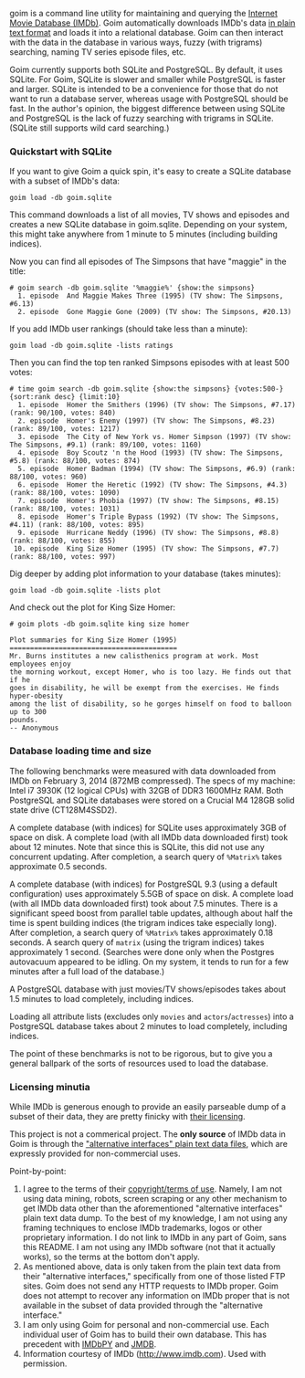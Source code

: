 goim is a command line utility for maintaining and querying the [Internet Movie 
Database (IMDb)](http://www.imdb.com). Goim automatically downloads IMDb's data 
[in plain text format](http://www.imdb.com/interfaces) and loads it into a 
relational database. Goim can then interact with the data in the database in 
various ways, fuzzy (with trigrams) searching, naming TV series episode files, 
etc.

Goim currently supports both SQLite and PostgreSQL. By default, it uses SQLite. 
For Goim, SQLite is slower and smaller while PostgreSQL is faster and larger.
SQLite is intended to be a convenience for those that do not want to run a
database server, whereas usage with PostgreSQL should be fast.
In the author's opinion, the biggest difference between using SQLite and
PostgreSQL is the lack of fuzzy searching with trigrams in SQLite.
(SQLite still supports wild card searching.)


### Quickstart with SQLite

If you want to give Goim a quick spin, it's easy to create a SQLite database 
with a subset of IMDb's data:

    goim load -db goim.sqlite

This command downloads a list of all movies, TV shows and episodes and creates 
a new SQLite database in goim.sqlite.  Depending on your system, this might 
take anywhere from 1 minute to 5 minutes (including building indices).

Now you can find all episodes of The Simpsons that have "maggie" in the title:

    # goim search -db goim.sqlite '%maggie%' {show:the simpsons}
      1. episode  And Maggie Makes Three (1995) (TV show: The Simpsons, #6.13)
      2. episode  Gone Maggie Gone (2009) (TV show: The Simpsons, #20.13)

If you add IMDb user rankings (should take less than a minute):

    goim load -db goim.sqlite -lists ratings

Then you can find the top ten ranked Simpsons episodes with at least 500 votes:

    # time goim search -db goim.sqlite {show:the simpsons} {votes:500-} {sort:rank desc} {limit:10}
      1. episode  Homer the Smithers (1996) (TV show: The Simpsons, #7.17) (rank: 90/100, votes: 840)
      2. episode  Homer's Enemy (1997) (TV show: The Simpsons, #8.23) (rank: 89/100, votes: 1217)
      3. episode  The City of New York vs. Homer Simpson (1997) (TV show: The Simpsons, #9.1) (rank: 89/100, votes: 1160)
      4. episode  Boy Scoutz 'n the Hood (1993) (TV show: The Simpsons, #5.8) (rank: 88/100, votes: 874)
      5. episode  Homer Badman (1994) (TV show: The Simpsons, #6.9) (rank: 88/100, votes: 960)
      6. episode  Homer the Heretic (1992) (TV show: The Simpsons, #4.3) (rank: 88/100, votes: 1090)
      7. episode  Homer's Phobia (1997) (TV show: The Simpsons, #8.15) (rank: 88/100, votes: 1031)
      8. episode  Homer's Triple Bypass (1992) (TV show: The Simpsons, #4.11) (rank: 88/100, votes: 895)
      9. episode  Hurricane Neddy (1996) (TV show: The Simpsons, #8.8) (rank: 88/100, votes: 855)
     10. episode  King Size Homer (1995) (TV show: The Simpsons, #7.7) (rank: 88/100, votes: 997)

Dig deeper by adding plot information to your database (takes minutes):

    goim load -db goim.sqlite -lists plot

And check out the plot for King Size Homer:

    # goim plots -db goim.sqlite king size homer
    
    Plot summaries for King Size Homer (1995)
    =========================================
    Mr. Burns institutes a new calisthenics program at work. Most employees enjoy
    the morning workout, except Homer, who is too lazy. He finds out that if he
    goes in disability, he will be exempt from the exercises. He finds hyper-obesity
    among the list of disability, so he gorges himself on food to balloon up to 300
    pounds.
    -- Anonymous


### Database loading time and size

The following benchmarks were measured with data downloaded from IMDb on 
February 3, 2014 (872MB compressed). The specs of my machine: Intel i7 3930K 
(12 logical CPUs) with 32GB of DDR3 1600MHz RAM. Both PostgreSQL and SQLite 
databases were stored on a Crucial M4 128GB solid state drive (CT128M4SSD2).

A complete database (with indices) for SQLite uses approximately 3GB 
of space on disk. A complete load (with all IMDb data downloaded first) took 
about 12 minutes. Note that since this is SQLite, this did not use any 
concurrent updating. After completion, a search query of `%Matrix%` takes 
approximate 0.5 seconds.

A complete database (with indices) for PostgreSQL 9.3 (using a default 
configuration) uses approximately 5.5GB of space on disk. A complete load (with 
all IMDb data downloaded first) took about 7.5 minutes. There is a significant 
speed boost from parallel table updates, although about half the time is spent 
building indices (the trigram indices take especially long). After completion, 
a search query of `%Matrix%` takes approximately 0.18 seconds. A search query 
of `matrix` (using the trigram indices) takes approximately 1 second. (Searches 
were done only when the Postgres autovacuum appeared to be idling. On my 
system, it tends to run for a few minutes after a full load of the database.)

A PostgreSQL database with just movies/TV shows/episodes takes about 1.5 
minutes to load completely, including indices.

Loading all attribute lists (excludes only `movies` and `actors`/`actresses`)
into a PostgreSQL database takes about 2 minutes to load completely, including
indices.

The point of these benchmarks is not to be rigorous, but to give you a general 
ballpark of the sorts of resources used to load the database.


### Licensing minutia

While IMDb is generous enough to provide an easily parseable dump of a subset 
of their data, they are pretty finicky with
[their licensing](http://www.imdb.com/help/show_leaf?usedatasoftware).

This project is not a commerical project. The **only source** of IMDb data in 
Goim is through the ["alternative interfaces" plain text data 
files](http://www.imdb.com/interfaces), which are expressly provided for 
non-commercial uses.

Point-by-point:

1. I agree to the terms of their
[copyright/terms of use](http://www.imdb.com/help/show_article?conditions). 
Namely, I am not using data mining, robots, screen scraping or any other 
mechanism to get IMDb data other than the aforementioned "alternative 
interfaces" plain text data dump. To the best of my knowledge, I am not using 
any framing techniques to enclose IMDb trademarks, logos or other proprietary 
information. I do not link to IMDb in any part of Goim, sans this README.
I am not using any IMDb software (not that it actually works), so the terms at 
the bottom don't apply.
2. As mentioned above, data is only taken from the plain text data from their 
"alternative interfaces," specifically from one of those listed FTP sites. Goim 
does not send any HTTP requests to IMDb proper. Goim does not attempt to 
recover any information on IMDb proper that is not available in the subset of 
data provided through the "alternative interface."
3. I am only using Goim for personal and non-commercial use. Each individual 
user of Goim has to build their own database. This has precedent with
[IMDbPY](http://imdbpy.sourceforge.net) and [JMDB](http://www.jmdb.de).
4. Information courtesy of IMDb (http://www.imdb.com). Used with permission.

